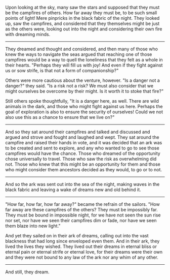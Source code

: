 Upon looking at the sky, many saw the stars and supposed that they must be the campfires of others. How far away they must be, to be such small points of light! Mere pinpricks in the black fabric of the night. They looked up, saw the campfires, and considered that they themselves might be just as the others were, looking out into the night and considering their own fire with dreaming minds.

-----

They dreamed and thought and considered, and then many of those who knew the ways to navigate the seas argued that reaching one of those campfires would be a way to quell the loneliness that they felt as a whole in their hearts. "Perhaps they will fill us with joy! And even if they fight against us or sow strife, is that not a form of companionship?"

Others were more cautious about the venture, however. "Is a danger not a danger?" they said. "Is a risk not a risk? We must also consider that we might ourselves be overcome by their might. Is it worth it to stoke that fire?"

Still others spoke thoughtfully, "It is a danger here, as well. There are wild animals in the dark, and those who might fight against us here. Perhaps the goal of exploration is also to ensure the security of ourselves! Could we not also use this as a chance to ensure that we live on?"

-----

And so they sat around their campfires and talked and discussed and argued and strove and fought and laughed and wept. They sat around the campfire and raised their hands in vote, and it was decided that an ark was to be created and sent to explore, and any who wanted to go to see those campfires would have the chance. Those who dreamed of the opportunity chose universally to travel. Those who saw the risk as overwhelming did not. Those who knew that this might be an opportunity for them and those who might consider them ancestors decided as they would, to go or to not.

-----

And so the ark was sent out into the sea of the night, making waves in the black fabric and leaving a wake of dreams new and old behind it.

-----

"How far, how far, how far away?" became the refrain of the sailors. "How far away are these campfires of the others? They must be impossibly far. They must be bound in impossible night, for we have not seen the sun rise nor set, nor have we seen their campfires dim or fade, nor have we seen them blaze into new light."

And yet they sailed on in their ark of dreams, calling out into the vast blackness that had long since enveloped even them. And in their ark, they lived the lives they wished. They lived out their dreams in eternal bliss or eternal pain or eternal strife or eternal love, for their dreams were their own and they were not bound to any law of the ark nor any whim of any other.

-----

And still, they dream.
